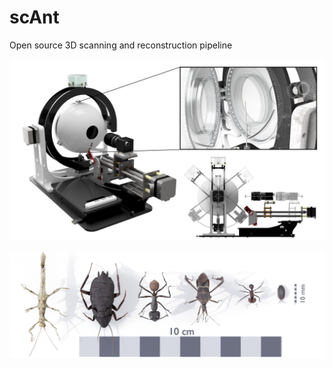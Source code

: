 # scAnt
Open source 3D scanning and reconstruction pipeline

![](images/scanner_3D_comp.png)


![](images/model_collection_showcase_04.png)
